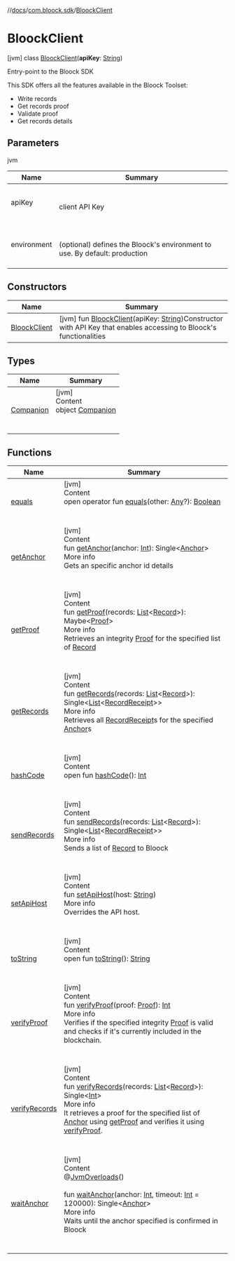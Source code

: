 //[docs](../../index.md)/[com.bloock.sdk](../index.md)/[BloockClient](index.md)



# BloockClient  
 [jvm] class [BloockClient](index.md)(**apiKey**: [String](https://kotlinlang.org/api/latest/jvm/stdlib/kotlin/-string/index.html))

Entry-point to the Bloock SDK



This SDK offers all the features available in the Bloock Toolset:

<ul><li>Write records</li><li>Get records proof</li><li>Validate proof</li><li>Get records details</li></ul>   


## Parameters  
  
jvm  
  
|  Name|  Summary| 
|---|---|
| <a name="com.bloock.sdk/BloockClient///PointingToDeclaration/"></a>apiKey| <a name="com.bloock.sdk/BloockClient///PointingToDeclaration/"></a><br><br>client API Key<br><br>
| <a name="com.bloock.sdk/BloockClient///PointingToDeclaration/"></a>environment| <a name="com.bloock.sdk/BloockClient///PointingToDeclaration/"></a><br><br>(optional) defines the Bloock's environment to use. By default: production<br><br>
  


## Constructors  
  
|  Name|  Summary| 
|---|---|
| <a name="com.bloock.sdk/BloockClient/BloockClient/#kotlin.String/PointingToDeclaration/"></a>[BloockClient](-bloock-client.md)| <a name="com.bloock.sdk/BloockClient/BloockClient/#kotlin.String/PointingToDeclaration/"></a> [jvm] fun [BloockClient](-bloock-client.md)(apiKey: [String](https://kotlinlang.org/api/latest/jvm/stdlib/kotlin/-string/index.html))Constructor with API Key that enables accessing to Bloock's functionalities   <br>


## Types  
  
|  Name|  Summary| 
|---|---|
| <a name="com.bloock.sdk/BloockClient.Companion///PointingToDeclaration/"></a>[Companion](-companion/index.md)| <a name="com.bloock.sdk/BloockClient.Companion///PointingToDeclaration/"></a>[jvm]  <br>Content  <br>object [Companion](-companion/index.md)  <br><br><br>


## Functions  
  
|  Name|  Summary| 
|---|---|
| <a name="kotlin/Any/equals/#kotlin.Any?/PointingToDeclaration/"></a>[equals](../../com.bloock.sdk.shared.entity.exception/-invalid-argument-exception/index.md#%5Bkotlin%2FAny%2Fequals%2F%23kotlin.Any%3F%2FPointingToDeclaration%2F%5D%2FFunctions%2F-1118872965)| <a name="kotlin/Any/equals/#kotlin.Any?/PointingToDeclaration/"></a>[jvm]  <br>Content  <br>open operator fun [equals](../../com.bloock.sdk.shared.entity.exception/-invalid-argument-exception/index.md#%5Bkotlin%2FAny%2Fequals%2F%23kotlin.Any%3F%2FPointingToDeclaration%2F%5D%2FFunctions%2F-1118872965)(other: [Any](https://kotlinlang.org/api/latest/jvm/stdlib/kotlin/-any/index.html)?): [Boolean](https://kotlinlang.org/api/latest/jvm/stdlib/kotlin/-boolean/index.html)  <br><br><br>
| <a name="com.bloock.sdk/BloockClient/getAnchor/#kotlin.Int/PointingToDeclaration/"></a>[getAnchor](get-anchor.md)| <a name="com.bloock.sdk/BloockClient/getAnchor/#kotlin.Int/PointingToDeclaration/"></a>[jvm]  <br>Content  <br>fun [getAnchor](get-anchor.md)(anchor: [Int](https://kotlinlang.org/api/latest/jvm/stdlib/kotlin/-int/index.html)): Single<[Anchor](../../com.bloock.sdk.anchor.entity/-anchor/index.md)>  <br>More info  <br>Gets an specific anchor id details  <br><br><br>
| <a name="com.bloock.sdk/BloockClient/getProof/#kotlin.collections.List[com.bloock.sdk.record.entity.Record]/PointingToDeclaration/"></a>[getProof](get-proof.md)| <a name="com.bloock.sdk/BloockClient/getProof/#kotlin.collections.List[com.bloock.sdk.record.entity.Record]/PointingToDeclaration/"></a>[jvm]  <br>Content  <br>fun [getProof](get-proof.md)(records: [List](https://kotlinlang.org/api/latest/jvm/stdlib/kotlin.collections/-list/index.html)<[Record](../../com.bloock.sdk.record.entity/-record/index.md)>): Maybe<[Proof](../../com.bloock.sdk.proof.entity/-proof/index.md)>  <br>More info  <br>Retrieves an integrity [Proof](../../com.bloock.sdk.proof.entity/-proof/index.md) for the specified list of [Record](../../com.bloock.sdk.record.entity/-record/index.md)  <br><br><br>
| <a name="com.bloock.sdk/BloockClient/getRecords/#kotlin.collections.List[com.bloock.sdk.record.entity.Record]/PointingToDeclaration/"></a>[getRecords](get-records.md)| <a name="com.bloock.sdk/BloockClient/getRecords/#kotlin.collections.List[com.bloock.sdk.record.entity.Record]/PointingToDeclaration/"></a>[jvm]  <br>Content  <br>fun [getRecords](get-records.md)(records: [List](https://kotlinlang.org/api/latest/jvm/stdlib/kotlin.collections/-list/index.html)<[Record](../../com.bloock.sdk.record.entity/-record/index.md)>): Single<[List](https://kotlinlang.org/api/latest/jvm/stdlib/kotlin.collections/-list/index.html)<[RecordReceipt](../../com.bloock.sdk.record.entity/-record-receipt/index.md)>>  <br>More info  <br>Retrieves all [RecordReceipt](../../com.bloock.sdk.record.entity/-record-receipt/index.md)s for the specified [Anchor](../../com.bloock.sdk.anchor.entity/-anchor/index.md)s  <br><br><br>
| <a name="kotlin/Any/hashCode/#/PointingToDeclaration/"></a>[hashCode](../../com.bloock.sdk.shared.entity.exception/-invalid-argument-exception/index.md#%5Bkotlin%2FAny%2FhashCode%2F%23%2FPointingToDeclaration%2F%5D%2FFunctions%2F-1118872965)| <a name="kotlin/Any/hashCode/#/PointingToDeclaration/"></a>[jvm]  <br>Content  <br>open fun [hashCode](../../com.bloock.sdk.shared.entity.exception/-invalid-argument-exception/index.md#%5Bkotlin%2FAny%2FhashCode%2F%23%2FPointingToDeclaration%2F%5D%2FFunctions%2F-1118872965)(): [Int](https://kotlinlang.org/api/latest/jvm/stdlib/kotlin/-int/index.html)  <br><br><br>
| <a name="com.bloock.sdk/BloockClient/sendRecords/#kotlin.collections.List[com.bloock.sdk.record.entity.Record]/PointingToDeclaration/"></a>[sendRecords](send-records.md)| <a name="com.bloock.sdk/BloockClient/sendRecords/#kotlin.collections.List[com.bloock.sdk.record.entity.Record]/PointingToDeclaration/"></a>[jvm]  <br>Content  <br>fun [sendRecords](send-records.md)(records: [List](https://kotlinlang.org/api/latest/jvm/stdlib/kotlin.collections/-list/index.html)<[Record](../../com.bloock.sdk.record.entity/-record/index.md)>): Single<[List](https://kotlinlang.org/api/latest/jvm/stdlib/kotlin.collections/-list/index.html)<[RecordReceipt](../../com.bloock.sdk.record.entity/-record-receipt/index.md)>>  <br>More info  <br>Sends a list of [Record](../../com.bloock.sdk.record.entity/-record/index.md) to Bloock  <br><br><br>
| <a name="com.bloock.sdk/BloockClient/setApiHost/#kotlin.String/PointingToDeclaration/"></a>[setApiHost](set-api-host.md)| <a name="com.bloock.sdk/BloockClient/setApiHost/#kotlin.String/PointingToDeclaration/"></a>[jvm]  <br>Content  <br>fun [setApiHost](set-api-host.md)(host: [String](https://kotlinlang.org/api/latest/jvm/stdlib/kotlin/-string/index.html))  <br>More info  <br>Overrides the API host.  <br><br><br>
| <a name="kotlin/Any/toString/#/PointingToDeclaration/"></a>[toString](../../com.bloock.sdk.shared.entity.exception/-invalid-argument-exception/index.md#%5Bkotlin%2FAny%2FtoString%2F%23%2FPointingToDeclaration%2F%5D%2FFunctions%2F-1118872965)| <a name="kotlin/Any/toString/#/PointingToDeclaration/"></a>[jvm]  <br>Content  <br>open fun [toString](../../com.bloock.sdk.shared.entity.exception/-invalid-argument-exception/index.md#%5Bkotlin%2FAny%2FtoString%2F%23%2FPointingToDeclaration%2F%5D%2FFunctions%2F-1118872965)(): [String](https://kotlinlang.org/api/latest/jvm/stdlib/kotlin/-string/index.html)  <br><br><br>
| <a name="com.bloock.sdk/BloockClient/verifyProof/#com.bloock.sdk.proof.entity.Proof/PointingToDeclaration/"></a>[verifyProof](verify-proof.md)| <a name="com.bloock.sdk/BloockClient/verifyProof/#com.bloock.sdk.proof.entity.Proof/PointingToDeclaration/"></a>[jvm]  <br>Content  <br>fun [verifyProof](verify-proof.md)(proof: [Proof](../../com.bloock.sdk.proof.entity/-proof/index.md)): [Int](https://kotlinlang.org/api/latest/jvm/stdlib/kotlin/-int/index.html)  <br>More info  <br>Verifies if the specified integrity [Proof](../../com.bloock.sdk.proof.entity/-proof/index.md) is valid and checks if it's currently included in the blockchain.  <br><br><br>
| <a name="com.bloock.sdk/BloockClient/verifyRecords/#kotlin.collections.List[com.bloock.sdk.record.entity.Record]/PointingToDeclaration/"></a>[verifyRecords](verify-records.md)| <a name="com.bloock.sdk/BloockClient/verifyRecords/#kotlin.collections.List[com.bloock.sdk.record.entity.Record]/PointingToDeclaration/"></a>[jvm]  <br>Content  <br>fun [verifyRecords](verify-records.md)(records: [List](https://kotlinlang.org/api/latest/jvm/stdlib/kotlin.collections/-list/index.html)<[Record](../../com.bloock.sdk.record.entity/-record/index.md)>): Single<[Int](https://kotlinlang.org/api/latest/jvm/stdlib/kotlin/-int/index.html)>  <br>More info  <br>It retrieves a proof for the specified list of [Anchor](../../com.bloock.sdk.anchor.entity/-anchor/index.md) using [getProof](get-proof.md) and verifies it using [verifyProof](verify-proof.md).  <br><br><br>
| <a name="com.bloock.sdk/BloockClient/waitAnchor/#kotlin.Int#kotlin.Int/PointingToDeclaration/"></a>[waitAnchor](wait-anchor.md)| <a name="com.bloock.sdk/BloockClient/waitAnchor/#kotlin.Int#kotlin.Int/PointingToDeclaration/"></a>[jvm]  <br>Content  <br>@[JvmOverloads](https://kotlinlang.org/api/latest/jvm/stdlib/kotlin.jvm/-jvm-overloads/index.html)()  <br>  <br>fun [waitAnchor](wait-anchor.md)(anchor: [Int](https://kotlinlang.org/api/latest/jvm/stdlib/kotlin/-int/index.html), timeout: [Int](https://kotlinlang.org/api/latest/jvm/stdlib/kotlin/-int/index.html) = 120000): Single<[Anchor](../../com.bloock.sdk.anchor.entity/-anchor/index.md)>  <br>More info  <br>Waits until the anchor specified is confirmed in Bloock  <br><br><br>

